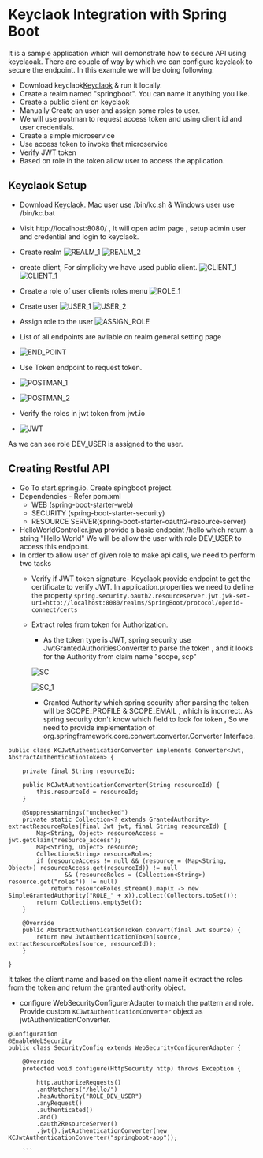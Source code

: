 # Keyclaok Integration with Spring Boot

It is a sample application which will demonstrate how to secure API using keyclaoak.
There are couple of way by which we can configure keyclaok to secure the endpoint.
In this example we will be doing following: 
- Download keyclaok[Keyclaok](https://www.keycloak.org/downloads) & run it locally. 
- Create a realm named "springboot". You can name it anything you like.
- Create a public client on keyclaok
- Manually Create an user and assign some roles to user.
- We will use postman to request access token and using client id and user credentials.
- Create a simple microservice
- Use access token to invoke that microservice
- Verify JWT token 
- Based on role in the token allow user to access the application. 

## Keyclaok Setup 
- Download [Keyclaok](https://www.keycloak.org/downloads). Mac user use /bin/kc.sh  & Windows user use /bin/kc.bat
- Visit http://localhost:8080/ , It will open adim page , setup admin user and credential and login to keyclaok. 
- Create realm 
![REALM_1](https://raw.githubusercontent.com/prabhat0123/keycloak-springboot/main/images/1_CREATE_REALM.png)
![REALM_2](https://raw.githubusercontent.com/prabhat0123/keycloak-springboot/main/images/2_CREATE_REALM_2.png)
- create client, For simplicity we have used public client.
![CLIENT_1](https://raw.githubusercontent.com/prabhat0123/keycloak-springboot/main/images/3_CLIENT_1.png)
![CLIENT_1](https://raw.githubusercontent.com/prabhat0123/keycloak-springboot/main/images/4_CREATE_CLIENT_2.png)
- Create a role of user clients roles menu 
![ROLE_1](https://raw.githubusercontent.com/prabhat0123/keycloak-springboot/main/images/5_CREATE_ROLE_1.png)
- Create user
![USER_1](https://raw.githubusercontent.com/prabhat0123/keycloak-springboot/main/images/6_CREATE_USER_1.png)
![USER_2](https://raw.githubusercontent.com/prabhat0123/keycloak-springboot/main/images/7_CREATE_USER_2.png)

- Assign role to the user 
![ASSIGN_ROLE](https://raw.githubusercontent.com/prabhat0123/keycloak-springboot/main/images/8_ASSIGN_ROLE_1.png)
- List of all endpoints are avilable on realm general setting page
- ![END_POINT](https://raw.githubusercontent.com/prabhat0123/keycloak-springboot/main/images/9_ENDPOINTS.png)
- Use Token endpoint to request token.
- ![POSTMAN_1](https://raw.githubusercontent.com/prabhat0123/keycloak-springboot/main/images/PC_1.png)
- ![POSTMAN_2](https://raw.githubusercontent.com/prabhat0123/keycloak-springboot/main/images/PC_2.png)
- Verify the roles in jwt token from jwt.io
- ![JWT](https://raw.githubusercontent.com/prabhat0123/keycloak-springboot/main/images/JWT.png)

As we can see role DEV_USER is assigned to the user. 
## Creating Restful API
- Go To start.spring.io. Create spingboot project. 
- Dependencies - Refer pom.xml
   - WEB (spring-boot-starter-web)
   - SECURITY (spring-boot-starter-security)
    - RESOURCE SERVER(spring-boot-starter-oauth2-resource-server)
- HelloWorldController.java provide a basic endpoint /hello which return a string "Hello World"
We will be allow the user with role DEV_USER to access this endpoint. 
- In order to allow user of given role to make api calls, we need to perform two tasks
   - Verify if JWT token signature- Keyclaok provide endpoint to  get the certificate to verify JWT. In application.properties we need to define the property
`spring.security.oauth2.resourceserver.jwt.jwk-set-uri=http://localhost:8080/realms/SpringBoot/protocol/openid-connect/certs`
    - Extract roles from token for Authorization.
        - As the token type is JWT, spring security use JwtGrantedAuthoritiesConverter to parse the token , and it looks for the Authority from claim name "scope, scp" 

       ![SC](https://raw.githubusercontent.com/prabhat0123/keycloak-springboot/main/images/SC_1.png)

         ![SC_1](https://raw.githubusercontent.com/prabhat0123/keycloak-springboot/main/images/SC_2.png)
        - Granted Authority which spring security after parsing the token will be SCOPE_PROFILE & SCOPE_EMAIL , which is incorrect. As spring security don't know which field to look for token , So we need to provide implementation of org.springframework.core.convert.converter.Converter Interface. 
```
public class KCJwtAuthenticationConverter implements Converter<Jwt, AbstractAuthenticationToken> {

	private final String resourceId;

	public KCJwtAuthenticationConverter(String resourceId) {
		this.resourceId = resourceId;
	}

	@SuppressWarnings("unchecked")
	private static Collection<? extends GrantedAuthority> extractResourceRoles(final Jwt jwt, final String resourceId) {
		Map<String, Object> resourceAccess = jwt.getClaim("resource_access");
		Map<String, Object> resource;
		Collection<String> resourceRoles;
		if (resourceAccess != null && (resource = (Map<String, Object>) resourceAccess.get(resourceId)) != null
				&& (resourceRoles = (Collection<String>) resource.get("roles")) != null)
			return resourceRoles.stream().map(x -> new SimpleGrantedAuthority("ROLE_" + x)).collect(Collectors.toSet());
		return Collections.emptySet();
	}

	@Override
	public AbstractAuthenticationToken convert(final Jwt source) {
		return new JwtAuthenticationToken(source, extractResourceRoles(source, resourceId));
	}

}
```
It takes the client name and based on the client name it extract the roles from the token and return the granted authority object.

-  configure WebSecurityConfigurerAdapter to match the pattern and role.  Provide custom `KCJwtAuthenticationConverter` object as jwtAuthenticationConverter. 
```
@Configuration
@EnableWebSecurity
public class SecurityConfig extends WebSecurityConfigurerAdapter {

	@Override
	protected void configure(HttpSecurity http) throws Exception {

		http.authorizeRequests()
        .antMatchers("/hello/")
        .hasAuthority("ROLE_DEV_USER")
        .anyRequest()
        .authenticated()
        .and()
        .oauth2ResourceServer()
        .jwt().jwtAuthenticationConverter(new KCJwtAuthenticationConverter("springboot-app"));
				
	```
